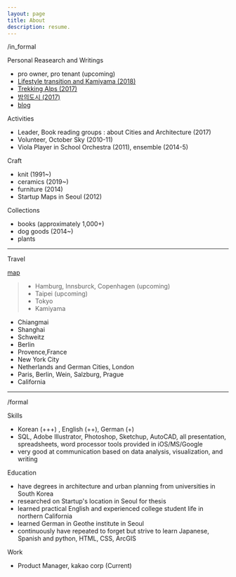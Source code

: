 ```yaml
---
layout: page
title: About
description: resume.
---
```



/in_formal

Personal Reasearch and Writings
* pro owner, pro tenant (upcoming)
* [Lifestyle transition and Kamiyama (2018)]()
* [Trekking Alps (2017)]()
* [밤의도시 (2017)]()
* [blog](https://placenesss.tumblr.com/)


Activities
* Leader, Book reading groups : about Cities and Architecture (2017)
* Volunteer, October Sky (2010-11)
* Viola Player in School Orchestra (2011), ensemble (2014-5)


Craft
* knit (1991~)
* ceramics (2019~)
* furniture (2014)
* Startup Maps in Seoul (2012)


Collections
* books (approximately 1,000+)
* dog goods (2014~) 
* plants


-----------------------------
Travel

[map]()
> * Hamburg, Innsburck, Copenhagen (upcoming)
> * Taipei (upcoming)
> * Tokyo
> * Kamiyama
- Chiangmai
- Shanghai
- Schweitz
- Berlin
- Provence,France
- New York City
- Netherlands and German Cities, London
- Paris, Berlin, Wein, Salzburg, Prague
- California



-----------------------------
/formal


Skills
* Korean (+++) , English (++), German (+)
* SQL, Adobe Illustrator, Photoshop, Sketchup, AutoCAD, all presentation, spreadsheets, word processor tools provided in iOS/MS/Google
* very good at communication based on data analysis, visualization, and writing


Education
* have degrees in architecture and urban planning from universities in South Korea
* researched on Startup's location in Seoul for thesis
* learned practical English and experienced college student life in northern California
* learned German in Geothe institute in Seoul
* continuously have repeated to forget but strive to learn Japanese, Spanish and python, HTML, CSS, ArcGIS


Work
* Product Manager, kakao corp (Current)
